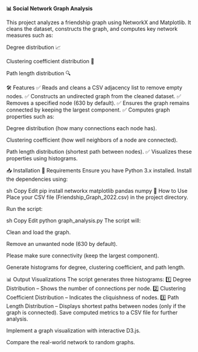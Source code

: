**📊 Social Network Graph Analysis**

This project analyzes a friendship graph using NetworkX and Matplotlib. It cleans the dataset, constructs the graph, and computes key network measures such as:

Degree distribution 📈

Clustering coefficient distribution 🔄

Path length distribution 🔍

🛠 Features
✅ Reads and cleans a CSV adjacency list to remove empty nodes.
✅ Constructs an undirected graph from the cleaned dataset.
✅ Removes a specified node (630 by default).
✅ Ensures the graph remains connected by keeping the largest component.
✅ Computes graph properties such as:

Degree distribution (how many connections each node has).

Clustering coefficient (how well neighbors of a node are connected).

Path length distribution (shortest path between nodes).
✅ Visualizes these properties using histograms.

📥 Installation
🔹 Requirements
Ensure you have Python 3.x installed. Install the dependencies using:

sh
Copy
Edit
pip install networkx matplotlib pandas numpy
🚀 How to Use
Place your CSV file (Friendship_Graph_2022.csv) in the project directory.

Run the script:

sh
Copy
Edit
python graph_analysis.py
The script will:

Clean and load the graph.

Remove an unwanted node (630 by default).

Please make sure connectivity (keep the largest component).

Generate histograms for degree, clustering coefficient, and path length.

📊 Output Visualizations
The script generates three histograms:
1️⃣ Degree Distribution – Shows the number of connections per node.
2️⃣ Clustering Coefficient Distribution – Indicates the cliquishness of nodes.
3️⃣ Path Length Distribution – Displays shortest paths between nodes (only if the graph is connected).
Save computed metrics to a CSV file for further analysis.

Implement a graph visualization with interactive D3.js.

Compare the real-world network to random graphs.

